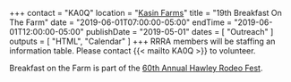 +++
contact = "KA0Q"
location = "[Kasin Farms](/places/hawley-mn-kasin-farms/)"
title = "19th Breakfast On The Farm"
date = "2019-06-01T07:00:00-05:00"
endTime = "2019-06-01T12:00:00-05:00"
publishDate = "2019-05-01"
dates = [ "Outreach" ]
outputs = [ "HTML", "Calendar" ]
+++
RRRA members will be staffing an information table. Please contact
{{< mailto KA0Q >}} to volunteer.

Breakfast on the Farm is part of the
[60th Annual Hawley Rodeo Fest](https://hawley.govoffice.com/index.asp?SEC=78FD29EE-5794-441F-A28C-E073563D47F0&Type=B_BASIC).
